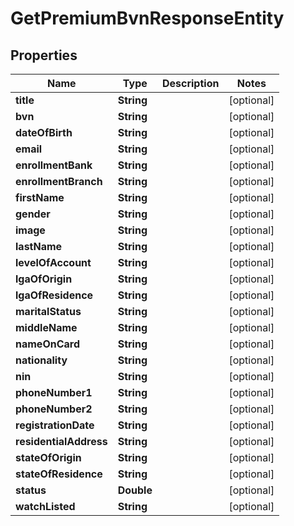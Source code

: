 

# GetPremiumBvnResponseEntity


## Properties

| Name | Type | Description | Notes |
|------------ | ------------- | ------------- | -------------|
|**title** | **String** |  |  [optional] |
|**bvn** | **String** |  |  [optional] |
|**dateOfBirth** | **String** |  |  [optional] |
|**email** | **String** |  |  [optional] |
|**enrollmentBank** | **String** |  |  [optional] |
|**enrollmentBranch** | **String** |  |  [optional] |
|**firstName** | **String** |  |  [optional] |
|**gender** | **String** |  |  [optional] |
|**image** | **String** |  |  [optional] |
|**lastName** | **String** |  |  [optional] |
|**levelOfAccount** | **String** |  |  [optional] |
|**lgaOfOrigin** | **String** |  |  [optional] |
|**lgaOfResidence** | **String** |  |  [optional] |
|**maritalStatus** | **String** |  |  [optional] |
|**middleName** | **String** |  |  [optional] |
|**nameOnCard** | **String** |  |  [optional] |
|**nationality** | **String** |  |  [optional] |
|**nin** | **String** |  |  [optional] |
|**phoneNumber1** | **String** |  |  [optional] |
|**phoneNumber2** | **String** |  |  [optional] |
|**registrationDate** | **String** |  |  [optional] |
|**residentialAddress** | **String** |  |  [optional] |
|**stateOfOrigin** | **String** |  |  [optional] |
|**stateOfResidence** | **String** |  |  [optional] |
|**status** | **Double** |  |  [optional] |
|**watchListed** | **String** |  |  [optional] |



